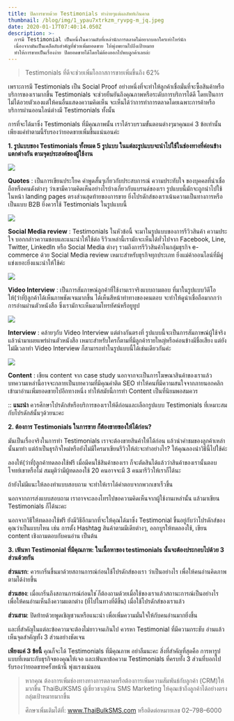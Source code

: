 ```yaml
---
title: ปิดการขายด้วย Testimonials ทำง่ายๆแต่ผลลัพท์เกินคาด
thumbnail: /blog/img/1_ypau7xtrkzm_ryvpg-m_jq.jpeg
date: 2020-01-17T07:40:14.050Z
description: >-
  การมี Testimonial เป็นหนึ่งในความลับที่เหล่านักการตลาดไม่อยากบอกใครเท่าไหร่นัก
  เนื่องจากมันเป็นเคล็ดลับสำคัญที่ช่วยเพิ่มยอดขาย ให้พุ่งพยานไปถึงเป้าหมาย
  ทำให้การขายเป็นเรื่องง่าย ปิดยอดขายได้โดยไม่ต้องออกไปพบลูกค้าเลยล่ะ
---
```

> Testimonials ที่ดีจะช่วยเพิ่มโอกาสการขายเพิ่มขึ้นถึง 62%

เพราะการมี Testimonials เป็น Social Proof อย่างหนึ่งที่จะทำให้ลูกค้าเชื่อมั่นที่จะซื้อสินค้าหรือบริการของเรามากขึ้น Testimonials จะช่วยยืนยันถึงคุณภาพหรือระดับการบริการได้ดี โดยเป็นการไม่ได้อวยตัวเองแต่ให้คนอื่นแสดงความคิดเห็น จะเห็นได้ว่าการทำการตลาดโดยเฉพาะการค้าหรือบริการผ่านออนไลน์ต่างมี Testimonials ทั้งนั้น

การที่จะได้มาซึ่ง Testimonials ที่มีคุณภาพนั้น เราได้รวบรวมขั้นตอนต่างๆมาคุณแค่ 3 ข้อเท่านั้น เพียงแค่ทำตามนี้รับรองว่ายอดขายเพิ่มขึ้นแน่นอนค่ะ

**1. รูปแบบของ Testimonials ทั้งหมด 5 รูปแบบ ในแต่ละรูปแบบจะนำไปใช้ในช่องทางที่ค่อนข้างแตกต่างกัน ตามจุดประสงค์ของผู้ใช้งาน**

![](/blog/img/1_wj3qmadih52ynuze0niyyw.jpeg)

**Quotes** : เป็นการเขียนประโยค คำพูดสั้นๆเกี่ยวกับประสบการณ์ ความประทับใจ ของบุคคลที่น่าเชื่อถือหรือคนดังต่างๆ ว่าเขามีความคิดเห็นอย่างไรบ้างเกี่ยวกับแบรนด์ของเรา รูปแบบนี้มักจะถูกนำไปใช้ในหน้า landing pages ตรงส่วนสุดท้ายของการขาย ยิ่งโปรดักส์ของเราเน้นความเป็นทางการหรือเป็นแบบ B2B ยิ่งควรใช้ Testimonials ในรูปแบบนี้

![](/blog/img/1_e0odrhhl7tnx9wyuex4tew.jpeg)

**Social Media review** : Testimonials ในหัวข้อนี้ จะมาในรูปแบบของการรีวิวสินค้า ความประใจ บอกกล่าวความชอบและแนะนำให้ใช้ต่อ รีวิวเหล่านี้เรามักจะเห็นได้ทั่วไปจาก Facebook, Line, Twitter, LinkedIn หรือ Social Media ต่างๆ รวมถึงการรีวิวสินค้าในกลุ่มธุรกิจ e-commerce ด้วย Social Media review เหมาะสำหรับธุรกิจทุกประเภท ยิ่งแม่ค้าออนไลน์ที่มีคู่แข่งเยอะยิ่งแนะนำให้ใช้ค่ะ

![](/blog/img/1_dd6ksvzqjy7viuqujog7rg.jpeg)

**Video Interview** : เป็นการสัมภาษณ์ลูกค้าที่ใช้งานเราจริงแบบถามตอบ ที่มาในรูปแบบวิดีโอ ให้(ว่าที่)ลูกค้าได้เห็นภาพชัดเจนมากขึ้น ได้เห็นสีหน้าท่าทางของคนตอบ จะทำให้ดูน่าเชื่อถือมากกว่าการอ่านผ่านตัวหนังสือ ซึ่งเรามักจะเห็นตามโทรทัศน์หรือยูทูป

![](/blog/img/1_kiqgb9p_4wmqig3oxkjouw.jpeg)

**Interview** : คล้ายๆกับ Video Interview แต่ต่างกันตรงที่ รูปแบบนี้จะเป็นการสัมภาษณ์ผู้ใช้จริงแล้วนำมาเผยแพร่ผ่านตัวหนังสือ เหมาะสำหรับใครก็ตามที่มีลูกค้ารายใหญ่หรือค่อนข้างมีชื่อเสียง แต่ยังไม่มีเวลาทำ Video Interview ก็สามารถทำในรูปแบบนี้ได้เช่นเดียวกันค่ะ

![](/blog/img/1_bruixm89javijlyfd50xna.jpeg)

**Content** : เขียน content จาก case study นอกจากจะเป็นการโฆษณาสินค้าของเราแล้ว บทความเหล่านี้อาจจะกลายเป็นบทความที่มีคุณค่าติด SEO ทำให้คนที่มีความสนใจจากภายนอกคลิกเข้ามาอ่านเพิ่มยอดขายไปอีกทางหนึ่ง ทำให้สมัยนี้การทำ Content เป็นที่นิยมพอสมควร

:: **แนะนำ** ควรศึกษาโปรดักส์หรือบริการของเราให้ดีก่อนและเลือกรูปแบบ Testimonials ที่เหมาะสมกับโปรดักส์นั้นๆด้วยนะคะ

**2. ต้องการ Testimonials ในการขาย ก็ต้องขายของให้ได้ก่อน?**

มันเป็นเรื่องจริงในการทำ Testimonials เราจะต้องขายสินค้าให้ได้ก่อน แล้วนำคำชมของลูกค้าเหล่านั้นมาทำ แต่ถ้าเป็นธุรกิจใหม่หรือยังไม่มีใครมาเขียนรีวิวให้ล่ะจะทำอย่างไร? ให้คุณลองนำวิธีนี้ไปใช้ค่ะ

ลองให้(ว่าที่)ลูกค้าทดลองใช้ฟรี เมื่อมีคนใช้สินค้าของเรา ก็จะตัดสินได้แล้วว่าสินค้าของเรานั้นตอบโจทย์เขาหรือไม่ สมมุติว่ามีผู้ทดลองใช้ 20 คนอาจจะมี 3 คนมารีวิวให้เราก็ได้นะ

ถ้ายังไม่มีแนะให้ลองทำแบบสอบถาม จะทำให้เราได้คำตอบจากพวกเขาเร็วขึ้น

นอกจากการส่งแบบสอบถาม เราอาจจะลองโทรไปขอความคิดเห็นจากผู้ใช้งานเหล่านั้น แล้วมาเขียน Testimonials ก็ได้นะคะ

นอกจากวิธีให้ทดลองใช้ฟรี ยังมีวิธีอีกมากที่จะให้คุณได้มาซึ่ง Testimonial ขึ้นอยู่กับว่าโปรดักส์ของคุณว่าเป็นแบบไหน เช่น การตั้ง Hashtag สินค้าตามมีเดียต่างๆ, ออกบูรให้ทดลองใช้, เขียน content เชิงถามตอบกับคนอ่าน เป็นต้น

**3. เฟ้นหา Testimonial ที่มีคุณภาพ: ในเนื้อหาของ testimonials นั้นจะต้องประกอบไปด้วย 3 ส่วนด้วยกัน**

**ส่วนแรก**: ควรเกริ่นขึ้นมาด้วยสถานการณ์ก่อนใช้โปรดักส์ของเรา ว่าเป็นอย่างไร เพื่อให้คนอ่านคิดภาพตามได้ง่ายขึ้น

**ส่วนสอง**: เมื่อเกริ่นถึงสถานการณ์ก่อนใช ้ก็ต้องถามด้วยเมื่อใช้ของเราแล้วสถานะการณ์เป็นอย่างไร เพื่อให้คนอ่านเห็นถึงความแตกต่าง (ที่ไปในทางที่ดีขึ้น) เมื่อใช้โปรดักส์ของเราแล้ว

**ส่วนสาม**: ปิดท้ายด้วยพูดเชิญชวนหรือแนะนำ เพื่อเพิ่มความมั่นใจให้กับคนอ่านมากยิ่งขึ้น

และที่สำคัญในแต่ละข้อความจะต้องไม่ยาวจนเกินไป ควรหา Testimonial ที่มีความกระชับ อ่านแล้วเห็นจุดสำคัญทั้ง 3 ส่วนอย่างชัดเจน

**เพียงแค่ 3 ข้อนี้** คุณก็จะได้ Testimonials ที่มีคุณภาพ อย่าลืมนะคะ สิ่งที่สำคัญที่สุดคือ การหารูปแบบที่เหมาะกับธุรกิจของคุณให้เจอ และเฟ้นหาข้อความ Testimonials ที่ครบทั้ง 3 ส่วนที่บอกไป รับรองว่ายอดขายครั้งหน้านี้ พุ่งแรงแน่นอน



> หากคุณ ต้องการเพิ่มช่องทางทางการตลาดหรือต้องการเพิ่มความสัมพันธ์กับลูกค้า (CRM)ให้มากขี้น ThaiBulKSMS ผู้เชี่ยวชาญด้าน SMS Marketing ให้คุณเข้าถึงลูกค้าได้อย่างตรงกลุ่มเป้าหมายมากขึ้น
>
> ศึกษาเพิ่มเติมได้ที่: www.ThaiBulkSMS.com หรือติดต่อหมายเลข 02–798–6000
